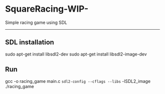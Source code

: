 # SquareRacing-WIP-
Simple racing game using SDL




__________________________
## SDL installation
sudo apt-get install libsdl2-dev
sudo apt-get install libsdl2-image-dev

## Run
gcc -o racing_game main.c `sdl2-config --cflags --libs` -lSDL2_image
./racing_game
